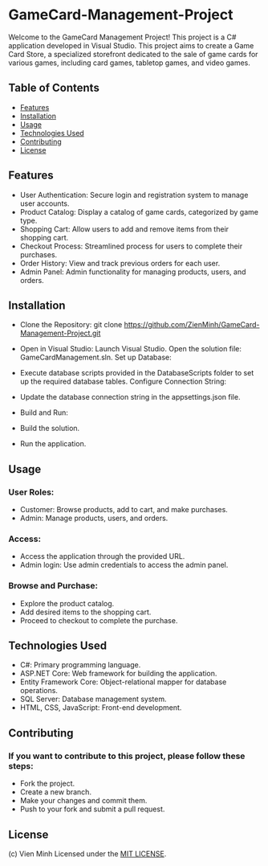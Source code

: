 # GameCard-Management-Project

Welcome to the GameCard Management Project! This project is a C# application developed in Visual Studio. This project aims to create a Game Card Store, a specialized storefront dedicated to the sale of game cards for various games, including card games, tabletop games, and video games.

 ## Table of Contents
 - [Features](#features)
 - [Installation](#installation)
 - [Usage](#usage)
 - [Technologies Used](#TechnologiesUsed)
 - [Contributing](#Contributing)
 - [License](#License)

## Features
- User Authentication: Secure login and registration system to manage user accounts.
- Product Catalog: Display a catalog of game cards, categorized by game type.
- Shopping Cart: Allow users to add and remove items from their shopping cart.
- Checkout Process: Streamlined process for users to complete their purchases.
- Order History: View and track previous orders for each user.
- Admin Panel: Admin functionality for managing products, users, and orders.

## Installation
- Clone the Repository:
git clone https://github.com/ZienMinh/GameCard-Management-Project.git

- Open in Visual Studio:
Launch Visual Studio.
Open the solution file: GameCardManagement.sln.
Set up Database:

- Execute database scripts provided in the DatabaseScripts folder to set up the required database tables.
Configure Connection String:

- Update the database connection string in the appsettings.json file.
- Build and Run:

- Build the solution.
- Run the application.

## Usage
### User Roles:

- Customer: Browse products, add to cart, and make purchases.
- Admin: Manage products, users, and orders.

### Access:

- Access the application through the provided URL.
- Admin login: Use admin credentials to access the admin panel.

### Browse and Purchase:

- Explore the product catalog.
- Add desired items to the shopping cart.
- Proceed to checkout to complete the purchase.

## Technologies Used
- C#: Primary programming language.
- ASP.NET Core: Web framework for building the application.
- Entity Framework Core: Object-relational mapper for database operations.
- SQL Server: Database management system.
- HTML, CSS, JavaScript: Front-end development.

## Contributing
### If you want to contribute to this project, please follow these steps:

- Fork the project.
- Create a new branch.
- Make your changes and commit them.
- Push to your fork and submit a pull request.

## License
(c) Vien Minh Licensed under the [MIT LICENSE](LICENSE).
